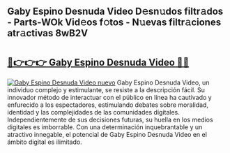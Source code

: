 ## Gaby Espino Desnuda Video D𝚎sn𝚞dos filtr𝚊dos - Parts-WOk Vid𝚎os f𝚘tos - N𝚞evas filtr𝚊ciones atr𝚊ctivas 8wB2V

# <h2><a href="http://mb6xks.tromn.icu/?c=Gaby+Espino+Desnuda+Video">🔗👉👉👉 Gaby Espino Desnuda Video 🔗🔗</a></h2>

[![Gaby Espino Desnuda Video nuevo](https://i.imgur.com/pEAQMta.gif)](http://mb6xks.tromn.icu/?c=Gaby+Espino+Desnuda+Video)
Gaby Espino Desnuda Video, un individuo complejo y estimulante, se resiste a la descripción fácil. Su innovador método de interactuar con el público en línea ha cautivado y enfurecido a los espectadores, estimulando debates sobre moralidad, identidad y las complejidades de las comunidades digitales. Independientemente de sus decisiones futuras, su huella en los medios digitales es imborrable. Con una determinación inquebrantable y un atractivo innegable, el potencial de Gaby Espino Desnuda Video en el ámbito digital es ilimitado.
